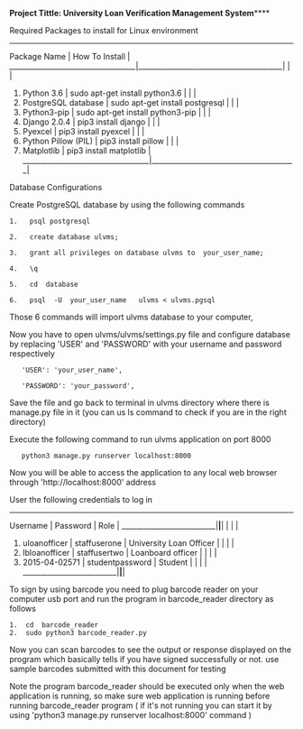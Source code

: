 **************Project Tittle: University Loan Verification Management System******************


Required Packages to install for Linux environment
_____________________________________________________________________________
Package Name                       |   How To Install                       |
___________________________________|________________________________________|
                                   |                                        |
1. Python 3.6                      |  sudo apt-get install python3.6        |
                                   |                                        |
2. PostgreSQL database             |  sudo apt-get install postgresql       |
                                   |                                        |
3. Python3-pip                     |  sudo apt-get install python3-pip      |
                                   |                                        |
4. Django 2.0.4                    |  pip3 install django                   |
                                   |                                        |
5. Pyexcel                         |  pip3 install pyexcel                  |
                                   |                                        |
6. Python Pillow (PIL)             |  pip3 install pillow                   |
                                   |                                        |
7. Matplotlib                      |  pip3 install matplotlib               |
___________________________________|________________________________________|


Database Configurations 

Create PostgreSQL database by using the following commands
    
    1.   psql postgresql
    
    2.   create database ulvms;
    
    3.   grant all privileges on database ulvms to  your_user_name;
    
    4.   \q
    
    5.   cd  database
    
    6.   psql  -U  your_user_name   ulvms < ulvms.pgsql
    
Those 6 commands will import ulvms database to your computer,

Now you have to open ulvms/ulvms/settings.py file and configure database by replacing 'USER' and 'PASSWORD'
with your username and password respectively 

       'USER': 'your_user_name',
       
       'PASSWORD': 'your_password',

Save the file and go back to terminal in ulvms directory where there is manage.py file in it
(you can us ls command to check if you are in the right directory)

Execute the following command to run ulvms application on port 8000

       python3 manage.py runserver localhost:8000
       
Now you will be able to access the application to any local web browser through 'http://localhost:8000' address

User the following credentials to log in
_____________________________________________________________________________________
Username                  |   Password                 |   Role                     |
__________________________|____________________________|____________________________|
                          |                            |                            |
1.  uloanofficer          |  staffuserone              |  University Loan Officer   |
                          |                            |                            |
2.  lbloanofficer         |  staffusertwo              |  Loanboard officer         |
                          |                            |                            |
3.  2015-04-02571         |  studentpassword           |  Student                   |
                          |                            |                            |
__________________________|____________________________|____________________________|


To sign by using barcode you need to plug barcode reader on your computer usb port and run 
the program in barcode_reader directory as follows 

    1.  cd  barcode_reader
    2.  sudo python3 barcode_reader.py
       
Now you can scan barcodes to see the output or response displayed on the program which basically tells 
if you have signed successfully or not. use sample barcodes submitted with this document for testing

Note the program barcode_reader should be executed only when the web application is running,
so make sure web application is running before running barcode_reader program
( if it's not running you can start it by using 'python3 manage.py runserver localhost:8000' command )



